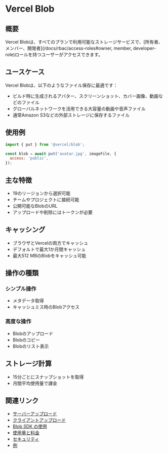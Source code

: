 # Vercel Blob

## 概要

Vercel Blobは、すべてのプランで利用可能なストレージサービスで、[所有者、メンバー、開発者](/docs/rbac/access-roles#owner, member, developer-role)ロールを持つユーザーがアクセスできます。

## ユースケース

Vercel Blobは、以下のようなファイル保存に最適です：

- ビルド時に生成されるアバター、スクリーンショット、カバー画像、動画などのファイル
- グローバルネットワークを活用できる大容量の動画や音声ファイル
- 通常Amazon S3などの外部ストレージに保存するファイル

## 使用例

```javascript
import { put } from '@vercel/blob';

const blob = await put('avatar.jpg', imageFile, {
  access: 'public',
});
```

## 主な特徴

- 19のリージョンから選択可能
- チームやプロジェクトに接続可能
- 公開可能なBlobのURL
- アップロードや削除にはトークンが必要

## キャッシング

- ブラウザとVercelの両方でキャッシュ
- デフォルトで最大1か月間キャッシュ
- 最大512 MBのBlobをキャッシュ可能

## 操作の種類

### シンプル操作

- メタデータ取得
- キャッシュミス時のBlobアクセス

### 高度な操作

- Blobのアップロード
- Blobのコピー
- Blobのリスト表示

## ストレージ計算

- 15分ごとにスナップショットを取得
- 月間平均使用量で課金

## 関連リンク

- [サーバーアップロード](/docs/vercel-blob/server-upload)
- [クライアントアップロード](/docs/vercel-blob/client-upload)
- [Blob SDK の使用](/docs/vercel-blob/using-blob-sdk)
- [使用量と料金](/docs/vercel-blob/usage-and-pricing)
- [セキュリティ](/docs/vercel-blob/security)
- [例](/docs/vercel-blob/examples)
